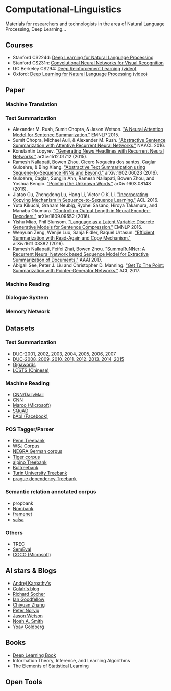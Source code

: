 # Computational-Linguistics
Materials for researchers and technologists in the area of Natural Language Processing, Deep Learning...


## Courses ##
* Stanford CS224d: [Deep Learning for Natural Language Processing](http://cs224d.stanford.edu/ "CS224d")
* Stanford CS231n: [Convolutional Neural Networks for Visual Recognition](http://cs231n.stanford.edu/ "CS231n") 
* UC Berkeley CS294: [Deep Reinforcement Learning](http://rll.berkeley.edu/deeprlcourse/ "CS294") [(video)](https://www.youtube.com/watch?v=8jQIKgTzQd4&list=PLkFD6_40KJIwTmSbCv9OVJB3YaO4sFwkX/ "CS294 video")
* Oxford: [Deep Learning for Natural Language Processing](http://www.cs.ox.ac.uk/teaching/courses/2016-2017/dl/) [(video)](https://www.youtube.com/watch?v=RP3tZFcC2e8&list=PL613dYIGMXoZBtZhbyiBqb0QtgK6oJbpm)

## Paper ##
### Machine Translation ###
### Text Summarization ###
* Alexander M. Rush, Sumit Chopra, & Jason Wetson. ["A Neural Attention Model for Sentence Summarization."]() EMNLP 2015.
* Sumit Chopra, Michael Auli, & Alexander M. Rush. ["Abstractive Sentence Summarization with Attentive Recurrent Neural Networks."]() NAACL 2016.
* Konstantin Lopyrev. ["Generating News Headlines with Recurrent Neural Networks."]() arXiv:1512.01712 (2015).
* Ramesh Nallapati, Bowen Zhou, Cicero Nogueira dos santos, Caglar Gulcehre, & Bing Xiang. ["Abstractive Text Summarization using Sequene-to-Sequence RNNs and Beyond."]() arXiv:1602.06023 (2016).
* Gulcehre, Caglar, Sungjin Ahn, Ramesh Nallapati, Bowen Zhou, and Yoshua Bengio. ["Pointing the Unknown Words."]() arXiv:1603.08148 (2016).
* Jiatao Gu, Zhengdong Lu, Hang Li, Victor O.K. Li. ["Incorporating Copying Mechanism in Sequence-to-Sequence Learning."]() ACL 2016.
* Yuta Kikuchi, Graham Neubig, Ryohei Sasano, Hiroya Takamura, and Manabu Okumura. ["Controlling Output Length in Neural Encoder-Decoders."]() arXiv:1609.09552 (2016).
* Yishu Miao, Phil Blunsom. ["Language as a Latent Variable: Discrete Generative Models for Sentence Compression."]() EMNLP 2016.
* Wenyuan Zeng, Wenjie Luo, Sanja Fidler, Raquel Urtasun. ["Efficient Summarization with Read-Again and Copy Mechanism."]() arXiv:1611.03382 (2016).
* Ramesh Nallapati, Feifei Zhai, Bowen Zhou. ["SummaRuNNer: A Recurrent Neural Network based Sequence Model for Extractive Summarization of Documents."]() AAAI 2017.
* Abigail See, Peter J. Liu and Christopher D. Manning. ["Get To The Point: Summarization with Pointer-Generator Networks."]() ACL 2017.
### Machine Reading ###
### Dialogue System ###
### Memory Network ###

## Datasets ##
### Text Summarization ###
* [DUC-2001, 2002, 2003, 2004, 2005, 2006, 2007](http://www-nlpir.nist.gov/projects/duc/data.html)
* [DUC-2008, 2009, 2010, 2011, 2012, 2013, 2014, 2015](http://tac.nist.gov/data/)
* [Gigawords](https://catalog.ldc.upenn.edu/LDC2012T21)
* [LCSTS (Chinese)](http://icrc.hitsz.edu.cn/Article/show/139.html)
### Machine Reading ###
* [CNN/DailyMail](http://cs.nyu.edu/~kcho/DMQA/)
* [CNN](http://datasets.maluuba.com/NewsQA)
* [Marco (Microsoft)](http://www.msmarco.org/)
* [SQuAD](https://www.aclweb.org/anthology/D16-1264)
* [bAbI (Facebook)](https://research.fb.com/downloads/babi/)
### POS Tagger/Parser ###
* [Penn Treebank](http://www.cis.upenn.edu/~treebank/home.html)
* [WSJ Corpus](https://catalog.ldc.upenn.edu/LDC2000T43)
* [NEGRA German corpus](http://www.coli.uni-saarland.de/projects/sfb378/negra-corpus/)
* [Tiger corpus](http://www.ims.uni-stuttgart.de/projekte/TIGER/TIGERCorpus/)
* [alpino Treebank](http://odur.let.rug.nl/~vannoord/trees/)
* [Bultreebank](http://www.bultreebank.org/)
* [Turin University Treebank](http://www.di.unito.it/~tutreeb/)
* [prague dependency Treebank](http://ufal.mff.cuni.cz/pdt2.0/)
### Semantic relation annotated corpus ###
* propbank 
* [Nombank](http://nlp.cs.nyu.edu/meyers/NomBank.html)
* [framenet](http://framenet.icsi.berkeley.edu/)
* [salsa](http://www.coli.uni-saarland.de/projects/salsa/page.php?id=index)
### Others ###
* TREC
* [SemEval](http://alt.qcri.org/semeval2017/index.php?id=tasks)
* [COCO (Microsoft)](http://mscoco.org/)

## AI stars & Blogs ##
* [Andrej Karpathy's](http://karpathy.github.io/)
* [Colah's blog](http://colah.github.io/posts/2015-08-Understanding-LSTMs/)
* [Richard Socher](http://www.socher.org/)
* [Ian Goodfellow](http://www.iangoodfellow.com/)
* [Chiyuan Zhang](http://pluskid.org/)
* [Peter Norvig](http://norvig.com/)
* [Jason Wetson](http://www.thespermwhale.com/jaseweston/)
* [Noah A. Smith](http://homes.cs.washington.edu/~nasmith/)
* [Yoav Goldberg](https://www.cs.bgu.ac.il/~yoavg/uni/)
## Books ##
* [Deep Learning Book](http://www.deeplearningbook.org/)
* Information Theory, Inference, and Learning Algorithms
* The Elements of Statistical Learning
## Open Tools ##
